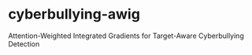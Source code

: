 # cyberbullying-awig
Attention-Weighted Integrated Gradients for Target-Aware Cyberbullying Detection
